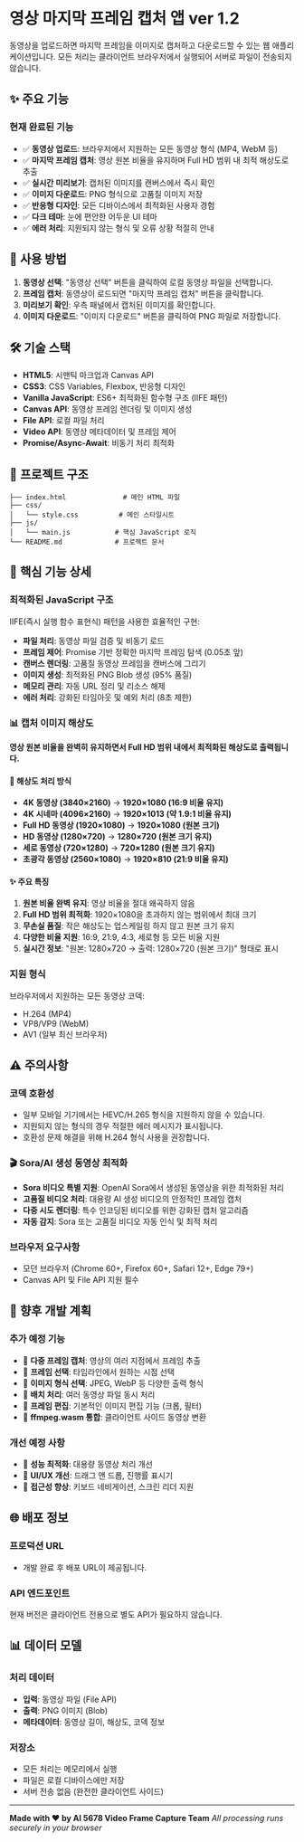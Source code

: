 # 영상 마지막 프레임 캡처 앱 ver 1.2

동영상을 업로드하면 마지막 프레임을 이미지로 캡처하고 다운로드할 수 있는 웹 애플리케이션입니다. 모든 처리는 클라이언트 브라우저에서 실행되어 서버로 파일이 전송되지 않습니다.

## ✨ 주요 기능

### 현재 완료된 기능
- ✅ **동영상 업로드**: 브라우저에서 지원하는 모든 동영상 형식 (MP4, WebM 등)
- ✅ **마지막 프레임 캡처**: 영상 원본 비율을 유지하며 Full HD 범위 내 최적 해상도로 추출
- ✅ **실시간 미리보기**: 캡처된 이미지를 캔버스에서 즉시 확인
- ✅ **이미지 다운로드**: PNG 형식으로 고품질 이미지 저장
- ✅ **반응형 디자인**: 모든 디바이스에서 최적화된 사용자 경험
- ✅ **다크 테마**: 눈에 편안한 어두운 UI 테마
- ✅ **에러 처리**: 지원되지 않는 형식 및 오류 상황 적절히 안내

## 🚀 사용 방법

1. **동영상 선택**: "동영상 선택" 버튼을 클릭하여 로컬 동영상 파일을 선택합니다.
2. **프레임 캡처**: 동영상이 로드되면 "마지막 프레임 캡처" 버튼을 클릭합니다.
3. **미리보기 확인**: 우측 패널에서 캡처된 이미지를 확인합니다.
4. **이미지 다운로드**: "이미지 다운로드" 버튼을 클릭하여 PNG 파일로 저장합니다.

## 🛠 기술 스택

- **HTML5**: 시맨틱 마크업과 Canvas API
- **CSS3**: CSS Variables, Flexbox, 반응형 디자인
- **Vanilla JavaScript**: ES6+ 최적화된 함수형 구조 (IIFE 패턴)
- **Canvas API**: 동영상 프레임 렌더링 및 이미지 생성
- **File API**: 로컬 파일 처리
- **Video API**: 동영상 메타데이터 및 프레임 제어
- **Promise/Async-Await**: 비동기 처리 최적화

## 📁 프로젝트 구조

```
├── index.html              # 메인 HTML 파일
├── css/
│   └── style.css          # 메인 스타일시트
├── js/
│   └── main.js           # 핵심 JavaScript 로직
└── README.md             # 프로젝트 문서
```

## 🎯 핵심 기능 상세

### 최적화된 JavaScript 구조
IIFE(즉시 실행 함수 표현식) 패턴을 사용한 효율적인 구현:

- **파일 처리**: 동영상 파일 검증 및 비동기 로드
- **프레임 제어**: Promise 기반 정확한 마지막 프레임 탐색 (0.05초 앞)
- **캔버스 렌더링**: 고품질 동영상 프레임을 캔버스에 그리기
- **이미지 생성**: 최적화된 PNG Blob 생성 (95% 품질)
- **메모리 관리**: 자동 URL 정리 및 리소스 해제
- **에러 처리**: 강화된 타임아웃 및 예외 처리 (8초 제한)

### 📊 캡처 이미지 해상도

**영상 원본 비율을 완벽히 유지하면서 Full HD 범위 내에서 최적화된 해상도로 출력됩니다.**

#### 🎯 해상도 처리 방식
- **4K 동영상 (3840×2160)** → **1920×1080 (16:9 비율 유지)**
- **4K 시네마 (4096×2160)** → **1920×1013 (약 1.9:1 비율 유지)**  
- **Full HD 동영상 (1920×1080)** → **1920×1080 (원본 크기)**
- **HD 동영상 (1280×720)** → **1280×720 (원본 크기 유지)**
- **세로 동영상 (720×1280)** → **720×1280 (원본 크기 유지)**
- **초광각 동영상 (2560×1080)** → **1920×810 (21:9 비율 유지)**

#### ✨ 주요 특징
1. **원본 비율 완벽 유지**: 영상 비율을 절대 왜곡하지 않음
2. **Full HD 범위 최적화**: 1920×1080을 초과하지 않는 범위에서 최대 크기
3. **무손실 품질**: 작은 해상도는 업스케일링 하지 않고 원본 크기 유지
4. **다양한 비율 지원**: 16:9, 21:9, 4:3, 세로형 등 모든 비율 지원
5. **실시간 정보**: "원본: 1280×720 → 출력: 1280×720 (원본 크기)" 형태로 표시

### 지원 형식
브라우저에서 지원하는 모든 동영상 코덱:
- H.264 (MP4)
- VP8/VP9 (WebM)
- AV1 (일부 최신 브라우저)

## ⚠️ 주의사항

### 코덱 호환성
- 일부 모바일 기기에서는 HEVC/H.265 형식을 지원하지 않을 수 있습니다.
- 지원되지 않는 형식의 경우 적절한 에러 메시지가 표시됩니다.
- 호환성 문제 해결을 위해 H.264 형식 사용을 권장합니다.

### 🎬 Sora/AI 생성 동영상 최적화
- **Sora 비디오 특별 지원**: OpenAI Sora에서 생성된 동영상을 위한 최적화된 처리
- **고품질 비디오 처리**: 대용량 AI 생성 비디오의 안정적인 프레임 캡처
- **다중 시도 렌더링**: 특수 인코딩된 비디오를 위한 강화된 캡처 알고리즘
- **자동 감지**: Sora 또는 고품질 비디오 자동 인식 및 최적 처리

### 브라우저 요구사항
- 모던 브라우저 (Chrome 60+, Firefox 60+, Safari 12+, Edge 79+)
- Canvas API 및 File API 지원 필수

## 🔮 향후 개발 계획

### 추가 예정 기능
- 🔄 **다중 프레임 캡처**: 영상의 여러 지점에서 프레임 추출
- 🔄 **프레임 선택**: 타임라인에서 원하는 시점 선택
- 🔄 **이미지 형식 선택**: JPEG, WebP 등 다양한 출력 형식
- 🔄 **배치 처리**: 여러 동영상 파일 동시 처리
- 🔄 **프레임 편집**: 기본적인 이미지 편집 기능 (크롭, 필터)
- 🔄 **ffmpeg.wasm 통합**: 클라이언트 사이드 동영상 변환

### 개선 예정 사항
- 🔄 **성능 최적화**: 대용량 동영상 처리 개선
- 🔄 **UI/UX 개선**: 드래그 앤 드롭, 진행률 표시기
- 🔄 **접근성 향상**: 키보드 네비게이션, 스크린 리더 지원

## 🌐 배포 정보

### 프로덕션 URL
- 개발 완료 후 배포 URL이 제공됩니다.

### API 엔드포인트
현재 버전은 클라이언트 전용으로 별도 API가 필요하지 않습니다.

## 📊 데이터 모델

### 처리 데이터
- **입력**: 동영상 파일 (File API)
- **출력**: PNG 이미지 (Blob)
- **메타데이터**: 동영상 길이, 해상도, 코덱 정보

### 저장소
- 모든 처리는 메모리에서 실행
- 파일은 로컬 디바이스에만 저장
- 서버 전송 없음 (완전한 클라이언트 사이드)

---

**Made with ❤️ by AI 5678 Video Frame Capture Team**
*All processing runs securely in your browser*